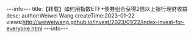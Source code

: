 ---info---
title:【转载】如何用指数ETF+债券组合获得2倍以上银行理财收益
desc: 
author:Weiwei Wang
createTime:2023-01-22
views:http://weiweiwang.github.io/invest/2023/01/22/index-invest-for-everyone.html
---info---